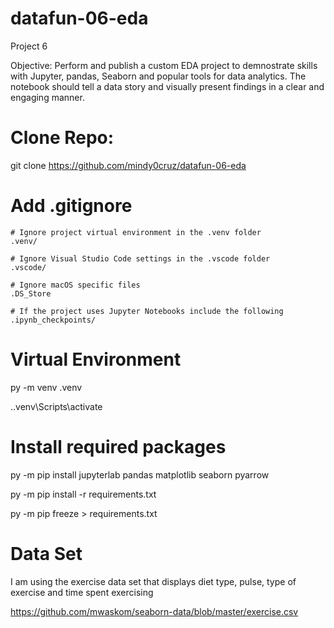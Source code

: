 # datafun-06-eda

Project 6 

Objective:
    Perform and publish a custom EDA project to demnostrate skills with Jupyter, pandas, Seaborn and popular tools for data analytics. The notebook should tell a data story and visually present findings in a clear and engaging manner.

# Clone Repo:

git clone https://github.com/mindy0cruz/datafun-06-eda


# Add .gitignore

    # Ignore project virtual environment in the .venv folder
    .venv/

    # Ignore Visual Studio Code settings in the .vscode folder
    .vscode/

    # Ignore macOS specific files
    .DS_Store

    # If the project uses Jupyter Notebooks include the following
    .ipynb_checkpoints/

# Virtual Environment

py -m venv .venv

.\.venv\Scripts\activate

# Install required packages

py -m pip install jupyterlab pandas matplotlib seaborn pyarrow

py -m pip install -r requirements.txt

py -m pip freeze > requirements.txt
    

# Data Set
I am using the exercise data set that displays diet type, pulse, type of exercise and time spent exercising

https://github.com/mwaskom/seaborn-data/blob/master/exercise.csv